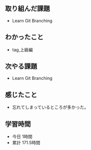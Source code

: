 ## 取り組んだ課題
- Learn Git Branching
## わかったこと
- tag,上級編
## 次やる課題
- Learn Git Branching
## 感じたこと
- 忘れてしまっているところが多かった。
## 学習時間
- 今日 1時間
- 累計 171.5時間
